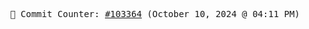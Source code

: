 <p align="center">
    <samp>
        📮 Commit Counter: <a href="https://github.com/Javascript-void0/Javascript-void0/commits/main">#103364</a> (October 10, 2024 @ 04:11 PM)
    </samp>
</p>